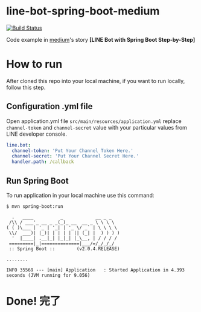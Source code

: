 # line-bot-spring-boot-medium

[![Build Status](https://travis-ci.org/iphayao/line-bot-spring-boot-medium.svg?branch=master)](https://travis-ci.org/iphayao/line-bot-spring-boot-medium)

Code example in [medium](https://medium.com/@phayao/%E0%B8%AA%E0%B8%A3%E0%B9%89%E0%B8%B2%E0%B8%87-line-bot-%E0%B8%94%E0%B9%89%E0%B8%A7%E0%B8%A2-spring-boot-step-by-step-607d501cb3a6)'s story **[LINE Bot with Spring Boot Step-by-Step]**


# How to run
After cloned this repo into your local machine, if you want to run locally, follow this step.

## Configuration .yml file
Open application.yml file `src/main/resources/application.yml` replace `channel-token` and `channel-secret` value with your particular values from LINE developer console.

```yml:application.yml
line.bot:
  channel-token: 'Put Your Channel Token Here.'
  channel-secret: 'Put Your Channel Secret Here.'
  handler.path: /callback
```

## Run Spring Boot
To run application in your local machine use this command:

```
$ mvn spring-boot:run

  .   ____          _            __ _ _
 /\\ / ___'_ __ _ _(_)_ __  __ _ \ \ \ \
( ( )\___ | '_ | '_| | '_ \/ _` | \ \ \ \
 \\/  ___)| |_)| | | | | || (_| |  ) ) ) )
  '  |____| .__|_| |_|_| |_\__, | / / / /
 =========|_|==============|___/=/_/_/_/
 :: Spring Boot ::        (v2.0.4.RELEASE)

........

INFO 35569 --- [main] Application   : Started Application in 4.393 seconds (JVM running for 9.056)
```

# Done! 完了
